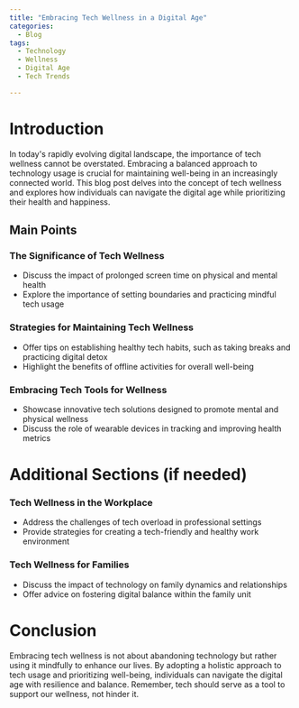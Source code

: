 ```yaml
---
title: "Embracing Tech Wellness in a Digital Age"
categories:
  - Blog
tags:
  - Technology
  - Wellness
  - Digital Age
  - Tech Trends

---
```


# Introduction
In today's rapidly evolving digital landscape, the importance of tech wellness cannot be overstated. Embracing a balanced approach to technology usage is crucial for maintaining well-being in an increasingly connected world. This blog post delves into the concept of tech wellness and explores how individuals can navigate the digital age while prioritizing their health and happiness.

## Main Points
### The Significance of Tech Wellness
- Discuss the impact of prolonged screen time on physical and mental health
- Explore the importance of setting boundaries and practicing mindful tech usage

### Strategies for Maintaining Tech Wellness
- Offer tips on establishing healthy tech habits, such as taking breaks and practicing digital detox
- Highlight the benefits of offline activities for overall well-being

### Embracing Tech Tools for Wellness
- Showcase innovative tech solutions designed to promote mental and physical wellness
- Discuss the role of wearable devices in tracking and improving health metrics

# Additional Sections (if needed)
### Tech Wellness in the Workplace
- Address the challenges of tech overload in professional settings
- Provide strategies for creating a tech-friendly and healthy work environment

### Tech Wellness for Families
- Discuss the impact of technology on family dynamics and relationships
- Offer advice on fostering digital balance within the family unit

# Conclusion
Embracing tech wellness is not about abandoning technology but rather using it mindfully to enhance our lives. By adopting a holistic approach to tech usage and prioritizing well-being, individuals can navigate the digital age with resilience and balance. Remember, tech should serve as a tool to support our wellness, not hinder it.